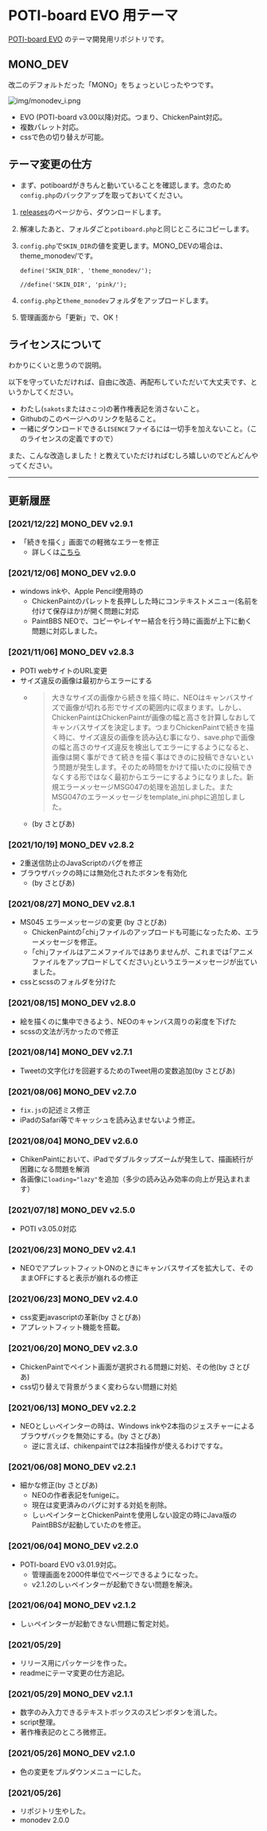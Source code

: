 # POTI-board EVO 用テーマ

[POTI-board EVO](https://github.com/satopian/poti-kaini) のテーマ開発用リポジトリです。

## MONO_DEV

改二のデフォルトだった「MONO」をちょっといじったやつです。

![img/monodev_i.png](img/monodev_i.png)

- EVO (POTI-board v3.00以降)対応。つまり、ChickenPaint対応。
- 複数パレット対応。
- cssで色の切り替えが可能。

## テーマ変更の仕方

- まず、potiboardがきちんと動いていることを確認します。念のため`config.php`のバックアップを取っておいてください。

1. [releases](https://github.com/sakots/poti-EVO-themes/releases)のページから、ダウンロードします。
2. 解凍したあと、フォルダごと`potiboard.php`と同じところにコピーします。
3. `config.php`で`SKIN_DIR`の値を変更します。MONO_DEVの場合は、theme_monodev/です。

   ``` php:config.php
   define('SKIN_DIR', 'theme_monodev/');

   //define('SKIN_DIR', 'pink/');
   ```

4. `config.php`と`theme_monodev`フォルダをアップロードします。
5. 管理画面から「更新」で、OK！

## ライセンスについて

わかりにくいと思うので説明。

以下を守っていただければ、自由に改造、再配布していただいて大丈夫です、というかしてください。

- わたし(`sakots`または`さこつ`)の著作権表記を消さないこと。
- Githubのこのページへのリンクを貼ること。
- 一緒にダウンロードできる`LISENCE`ファイるには一切手を加えないこと。（このライセンスの定義ですので）

また、こんな改造しました！と教えていただければむしろ嬉しいのでどんどんやってください。

---

## 更新履歴

### [2021/12/22] MONO_DEV v2.9.1

- 「続きを描く」画面での軽微なエラーを修正
  - 詳しくは[こちら](https://github.com/sakots/poti-EVO-themes/issues/16)

### [2021/12/06] MONO_DEV v2.9.0

- windows inkや、Apple Pencil使用時の
  - ChickenPaintのパレットを長押しした時にコンテキストメニュー(名前を付けて保存ほか)が開く問題に対応
  - PaintBBS NEOで、コピーやレイヤー結合を行う時に画面が上下に動く問題に対応しました。

### [2021/11/06] MONO_DEV v2.8.3

- POTI webサイトのURL変更
- サイズ違反の画像は最初からエラーにする
  - >大きなサイズの画像から続きを描く時に、NEOはキャンバスサイズで画像が切れる形でサイズの範囲内に収まります。しかし、ChickenPaintはChickenPaintが画像の幅と高さを計算しなおしてキャンバスサイズを決定します。つまりChickenPaintで続きを描く時に、サイズ違反の画像を読み込む事になり、save.phpで画像の幅と高さのサイズ違反を検出してエラーにするようになると、画像は開く事ができて続きを描く事はできのに投稿できないという問題が発生します。そのため時間をかけて描いたのに投稿できなくする形ではなく最初からエラーにするようになりました。新規エラーメッセージMSG047の処理を追加しました。またMSG047のエラーメッセージをtemplate_ini.phpに追加しました。
  - (by さとぴあ)

### [2021/10/19] MONO_DEV v2.8.2

- 2重送信防止のJavaScriptのバグを修正
- ブラウザバックの時には無効化されたボタンを有効化
  - (by さとぴあ)

### [2021/08/27] MONO_DEV v2.8.1

- MS045 エラーメッセージの変更 (by さとぴあ)
  - ChickenPaintの｢chi｣ファイルのアップロードも可能になったため、エラーメッセージを修正。
  - ｢chi｣ファイルはアニメファイルではありませんが、これまでは｢アニメファイルをアップロードしてください｣というエラーメッセージが出ていました。
- cssとscssのフォルダを分けた

### [2021/08/15] MONO_DEV v2.8.0

- 絵を描くのに集中できるよう、NEOのキャンバス周りの彩度を下げた
- scssの文法が汚かったので修正

### [2021/08/14] MONO_DEV v2.7.1

- Tweetの文字化けを回避するためのTweet用の変数追加(by さとぴあ)

### [2021/08/06] MONO_DEV v2.7.0

- `fix.js`の記述ミス修正
- iPadのSafari等でキャッシュを読み込ませないよう修正。

### [2021/08/04] MONO_DEV v2.6.0

- ChikenPaintにおいて、iPadでダブルタップズームが発生して、描画続行が困難になる問題を解消
- 各画像に`loading="lazy"`を追加（多少の読み込み効率の向上が見込まれます）

### [2021/07/18] MONO_DEV v2.5.0

- POTI v3.05.0対応

### [2021/06/23] MONO_DEV v2.4.1

- NEOでアプレットフィットONのときにキャンバスサイズを拡大して、そのままOFFにすると表示が崩れるの修正

### [2021/06/23] MONO_DEV v2.4.0

- css変更javascriptの革新(by さとぴあ)
- アプレットフィット機能を搭載。

### [2021/06/20] MONO_DEV v2.3.0

- ChickenPaintでペイント画面が選択される問題に対処、その他(by さとぴあ)
- css切り替えで背景がうまく変わらない問題に対処

### [2021/06/13] MONO_DEV v2.2.2

- NEOとしぃペインターの時は、Windows inkや2本指のジェスチャーによるブラウザバックを無効にする。(by さとぴあ)
  - 逆に言えば、chikenpaintでは2本指操作が使えるわけですな。

### [2021/06/08] MONO_DEV v2.2.1

- 細かな修正(by さとぴあ)
  - NEOの作者表記をfunigeに。
  - 現在は変更済みのバグに対する対処を削除。
  - しぃペインターとChickenPaintを使用しない設定の時にJava版のPaintBBSが起動していたのを修正。

### [2021/06/04] MONO_DEV v2.2.0

- POTI-board EVO v3.01.9対応。
  - 管理画面を2000件単位でページできるようになった。
  - v2.1.2のしぃペインターが起動できない問題を解決。

### [2021/06/04] MONO_DEV v2.1.2

- しぃペインターが起動できない問題に暫定対処。

### [2021/05/29]

- リリース用にパッケージを作った。
- readmeにテーマ変更の仕方追記。

### [2021/05/29] MONO_DEV v2.1.1

- 数字のみ入力できるテキストボックスのスピンボタンを消した。
- script整理。
- 著作権表記のところ微修正。

### [2021/05/26] MONO_DEV v2.1.0

- 色の変更をプルダウンメニューにした。

### [2021/05/26]

- リポジトリ生やした。
- monodev 2.0.0
